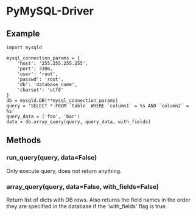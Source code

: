 # PyMySQL-Driver

## Example
    import mysqld

    mysql_connection_params = {
        'host': '255.255.255.255',
        'port': 3306,
        'user': 'root',
        'passwd': 'root',
        'db': 'database_name',
        'charset': 'utf8'
    }
    db = mysqld.DB(**mysql_connection_params)
    query = 'SELECT * FROM `table` WHERE `column1` = %s AND `column2` = %s'
    query_data = ('foo', 'bar')
    data = db.array_query(query, query_data, with_fields)

## Methods

### run_query(query, data=False)
Only execute query, does not return anything.

### array_query(query, data=False, with_fields=False)
Return list of dicts with DB rows. Also returns the field names in the order they are specified in the database if the 'with_fields' flag is true.